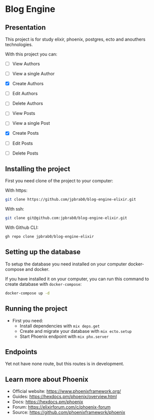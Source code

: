 # Blog Engine

## Presentation

This project is for study elixir, phoenix, postgres, ecto and anouthers technologies. 

With this project you can:

- [ ] View Authors
- [ ] View a single Author
- [x] Create Authors
- [ ] Edit Authors
- [ ] Delete Authors

- [ ] View Posts
- [ ] View a single Post
- [x] Create Posts
- [ ] Edit Posts
- [ ] Delete Posts

## Installing the project

First you need clone of the  project to your computer:

With https:

```bash
git clone https://github.com/jpbrab0/blog-engine-elixir.git
```

With ssh:

```bash
git clone git@github.com:jpbrab0/blog-engine-elixir.git
```

With Github CLI:

```bash
gh repo clone jpbrab0/blog-engine-elixir
```

## Setting up the database

To setup the database you need installed on your computer docker-compose and docker.

If you have installed it on your computer, you can run this command to create database with ``docker-compose``:

```bash
docker-compose up -d
```

## Running the project

- First you need:
  * Install dependencies with `mix deps.get`
  * Create and migrate your database with `mix ecto.setup`
  * Start Phoenix endpoint with `mix phx.server`

## Endpoints

Yet not have none route, but this routes is in development.

## Learn more about Phoenix

  * Official website: https://www.phoenixframework.org/
  * Guides: https://hexdocs.pm/phoenix/overview.html
  * Docs: https://hexdocs.pm/phoenix
  * Forum: https://elixirforum.com/c/phoenix-forum
  * Source: https://github.com/phoenixframework/phoenix

